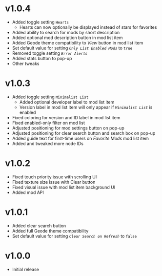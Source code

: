 # v1.0.4
- Added toggle setting `Hearts`
  - Hearts can now optionally be displayed instead of stars for favorites
- Added ability to search for mods by short description
- Added optional mod description button in mod list item
- Added Geode theme compatibility to *View* button in mod list item
- Set default value for setting *`Only List Enabled Mods`* to `true`
- Removed toggle setting *`Error Alerts`*
- Added stats button to pop-up
- Other tweaks

# v1.0.3
- Added toggle setting `Minimalist List`
  - Added optional developer label to mod list item
  - Version label in mod list item will only appear if *`Minimalist List`* is enabled
- Fixed coloring for version and ID label in mod list item
- Fixed enabled-only filter on mod list
- Adjusted positioning for mod settings button on pop-up
- Adjusted positioning for clear search button and search box on pop-up
- Added guide text for first-time users on *Favorite Mods* mod list item
- Added and tweaked more node IDs

# v1.0.2
- Fixed touch priority issue with scrolling UI
- Fixed texture size issue with Clear button
- Fixed visual issue with mod list item background UI
- Added mod API

# v1.0.1
- Added clear search button
- Added full Geode theme compatibility
- Set default value for setting *`Clear Search on Refresh`* to `false`

# v1.0.0
- Initial release
